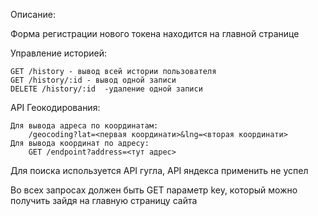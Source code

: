Описание:

Форма регистрации нового токена находится на главной странице

Управление историей:

	GET /history - вывод всей истории пользователя
	GET /history/:id - вывод одной записи
	DELETE /history/:id  -удаление одной записи

API Геокодирования:

	Для вывода адреса по координатам:
		/geocoding?lat=<первая координати>&lng=<вторая координати>
	Для вывода координат по адресу:
		GET /endpoint?address=<тут адрес>
Для поиска используется API гугла, API яндекса применить не успел

Во всех запросах должен быть GET параметр key, который можно получить зайдя на главную страницу сайта
